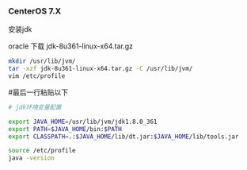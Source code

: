 ### CenterOS 7.X

安装jdk

oracle 下载 jdk-8u361-linux-x64.tar.gz

```bash
mkdir /usr/lib/jvm/
tar -xzf jdk-8u361-linux-x64.tar.gz -C /usr/lib/jvm/
vim /etc/profile
```

#最后一行粘贴以下

```bash
# jdk环境变量配置

export JAVA_HOME=/usr/lib/jvm/jdk1.8.0_361
export PATH=$JAVA_HOME/bin:$PATH
export CLASSPATH=.:$JAVA_HOME/lib/dt.jar:$JAVA_HOME/lib/tools.jar

source /etc/profile
java -version
```


